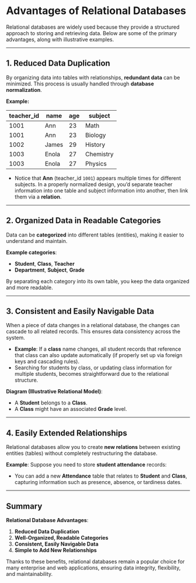 # Advantages of Relational Databases

Relational databases are widely used because they provide a structured approach to storing and retrieving data. Below are some of the primary advantages, along with illustrative examples.

---

## 1. Reduced Data Duplication

By organizing data into tables with relationships, **redundant data** can be minimized. This process is usually handled through **database normalization**.

**Example:**

| teacher_id | name  | age | subject    |
|------------|-------|-----|-----------|
| 1001       | Ann   | 23  | Math      |
| 1001       | Ann   | 23  | Biology   |
| 1002       | James | 29  | History   |
| 1003       | Enola | 27  | Chemistry |
| 1003       | Enola | 27  | Physics   |

- Notice that **Ann** (teacher_id `1001`) appears multiple times for different subjects. In a properly normalized design, you’d separate teacher information into one table and subject information into another, then link them via a **relation**.

---

## 2. Organized Data in Readable Categories

Data can be **categorized** into different tables (entities), making it easier to understand and maintain.

**Example categories**:
- **Student**, **Class**, **Teacher**
- **Department**, **Subject**, **Grade**

By separating each category into its own table, you keep the data organized and more readable.

---

## 3. Consistent and Easily Navigable Data

When a piece of data changes in a relational database, the changes can cascade to all related records. This ensures data consistency across the system.

- **Example**: If a **class** name changes, all student records that reference that class can also update automatically (if properly set up via foreign keys and cascading rules).
- Searching for students by class, or updating class information for multiple students, becomes straightforward due to the relational structure.

**Diagram (Illustrative Relational Model)**:
- A **Student** belongs to a **Class**.
- A **Class** might have an associated **Grade** level.

---

## 4. Easily Extended Relationships

Relational databases allow you to create **new relations** between existing entities (tables) without completely restructuring the database.

**Example**: Suppose you need to store **student attendance** records:

- You can add a new **Attendance** table that relates to **Student** and **Class**, capturing information such as presence, absence, or tardiness dates.

---

## Summary

**Relational Database Advantages**:
1. **Reduced Data Duplication**  
2. **Well-Organized, Readable Categories**  
3. **Consistent, Easily Navigable Data**  
4. **Simple to Add New Relationships**

Thanks to these benefits, relational databases remain a popular choice for many enterprise and web applications, ensuring data integrity, flexibility, and maintainability.

